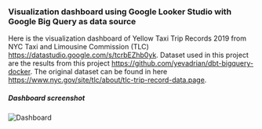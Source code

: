### Visualization dashboard using Google Looker Studio with Google Big Query as data source

Here is the visualization dashboard of Yellow Taxi Trip Records 2019 from NYC Taxi and Limousine Commission (TLC) https://datastudio.google.com/s/tcrbEZhb0yk. 
Dataset used in this project are the results from this project https://github.com/yevadrian/dbt-bigquery-docker. 
The original dataset can be found in here https://www.nyc.gov/site/tlc/about/tlc-trip-record-data.page.

##### Dashboard screenshot
![Dashboard](https://user-images.githubusercontent.com/110159876/206579213-864a4c2f-cc83-40cc-9340-5324d38cd137.jpg)
